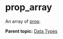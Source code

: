 # prop_array

An array of [prop](r_prop.md#).

**Parent topic:** [Data Types](../data_types/c_datatypes.md)

